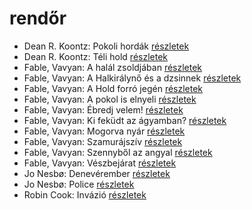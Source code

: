 # rendőr

- Dean R. Koontz: Pokoli hordák [részletek](../_details/Dean%20R.%20Koontz.md#id_1077)
- Dean R. Koontz: Téli hold [részletek](../_details/Dean%20R.%20Koontz.md#id_1075)
- Fable, Vavyan: A halál zsoldjában [részletek](../_details/Fable%2C%20Vavyan.md#id_701)
- Fable, Vavyan: A Halkirálynő és a dzsinnek [részletek](../_details/Fable%2C%20Vavyan.md#id_173)
- Fable, Vavyan: A Hold forró jegén [részletek](../_details/Fable%2C%20Vavyan.md#id_175)
- Fable, Vavyan: A pokol is elnyeli [részletek](../_details/Fable%2C%20Vavyan.md#id_176)
- Fable, Vavyan: Ébredj velem! [részletek](../_details/Fable%2C%20Vavyan.md#id_180)
- Fable, Vavyan: Ki feküdt az ágyamban? [részletek](../_details/Fable%2C%20Vavyan.md#id_181)
- Fable, Vavyan: Mogorva nyár [részletek](../_details/Fable%2C%20Vavyan.md#id_1152)
- Fable, Vavyan: Szamurájszív [részletek](../_details/Fable%2C%20Vavyan.md#id_1014)
- Fable, Vavyan: Szennyből az angyal [részletek](../_details/Fable%2C%20Vavyan.md#id_1159)
- Fable, Vavyan: Vészbejárat [részletek](../_details/Fable%2C%20Vavyan.md#id_1154)
- Jo Nesbø: Denevérember [részletek](../_details/Jo%20Nesb%C3%B8.md#id_581)
- Jo Nesbø: Police [részletek](../_details/Jo%20Nesb%C3%B8.md#id_578)
- Robin Cook: Invázió [részletek](../_details/Robin%20Cook.md#id_92)